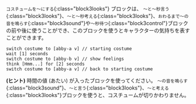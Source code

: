 
<div class="scratch-preview" style="margin-left: 15px;">
  <iframe allowtransparency="true" width="485" height="402" src="" frameborder="0"></iframe>
</div>

`コスチュームを～にする`{:class="block3looks"} ブロックは、 `～と～秒言う`{:class="block3looks"}、`～と～秒考える`{:class="block3looks"}、`おわるまで～の音を鳴らす`{:class="block3sound"}や`～秒待つ`{:class="block3control"}ブロックの前や後に使うことができ、このブロックを使うとキャラクターの気持ちを表すことができます。

```blocks3
switch costume to [abby-a v] // starting costume
wait [1] seconds
switch costume to [abby-b v] // show feelings
think [Hmm...] for [2] seconds
switch costume to [abby-a v] // back to starting costume
```

**(ヒント)** 時間の値 (あたい) が入ったブロックを使ってください。 `～の音を鳴らす`{:class="block3sound"}、`～と言う`{:class="block3looks"}、`～と考える`{:class="block3looks"}ブロックを使うと、コスチュームが切りかわりません。



